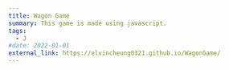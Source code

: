 ```yaml
---
title: Wagon Game
summary: This game is made using javascript.
tags:
  - J
#date: 2022-01-01
external_link: https://elvincheung0321.github.io/WagonGame/
---
```

